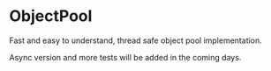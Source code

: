 # ObjectPool

Fast and easy to understand, thread safe object pool implementation.

Async version and more tests will be added in the coming days.
